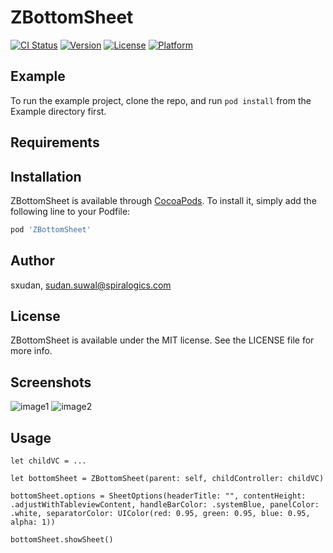 # ZBottomSheet

[![CI Status](https://img.shields.io/travis/sxudan/ZBottomSheet.svg?style=flat)](https://travis-ci.org/sxudan/ZBottomSheet)
[![Version](https://img.shields.io/cocoapods/v/ZBottomSheet.svg?style=flat)](https://cocoapods.org/pods/ZBottomSheet)
[![License](https://img.shields.io/cocoapods/l/ZBottomSheet.svg?style=flat)](https://cocoapods.org/pods/ZBottomSheet)
[![Platform](https://img.shields.io/cocoapods/p/ZBottomSheet.svg?style=flat)](https://cocoapods.org/pods/ZBottomSheet)

## Example

To run the example project, clone the repo, and run `pod install` from the Example directory first.

## Requirements

## Installation

ZBottomSheet is available through [CocoaPods](https://cocoapods.org). To install
it, simply add the following line to your Podfile:

```ruby
pod 'ZBottomSheet'
```

## Author

sxudan, sudan.suwal@spiralogics.com

## License

ZBottomSheet is available under the MIT license. See the LICENSE file for more info.

## Screenshots
![image1](https://user-images.githubusercontent.com/31989781/90506175-91185100-e173-11ea-931a-e8b4c19f53b1.png)
![image2](https://user-images.githubusercontent.com/31989781/90506183-94134180-e173-11ea-8670-66f648087598.png)

## Usage

`let childVC = ...`

`let bottomSheet = ZBottomSheet(parent: self, childController: childVC)`

`bottomSheet.options = SheetOptions(headerTitle: "", contentHeight: .adjustWithTableviewContent, handleBarColor: .systemBlue, panelColor: .white, separatorColor: UIColor(red: 0.95, green: 0.95, blue: 0.95, alpha: 1))`

`bottomSheet.showSheet()`

